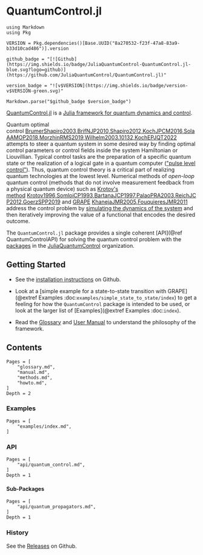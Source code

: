 # QuantumControl.jl

```@eval
using Markdown
using Pkg

VERSION = Pkg.dependencies()[Base.UUID("8a270532-f23f-47a8-83a9-b33d10cad486")].version

github_badge = "[![Github](https://img.shields.io/badge/JuliaQuantumControl-QuantumControl.jl-blue.svg?logo=github)](https://github.com/JuliaQuantumControl/QuantumControl.jl)"

version_badge = "![v$VERSION](https://img.shields.io/badge/version-v$VERSION-green.svg)"

Markdown.parse("$github_badge $version_badge")
```

[QuantumControl.jl](https://github.com/JuliaQuantumControl/QuantumControl.jl) is a [Julia framework for quantum dynamics and control](https://github.com/JuliaQuantumControl).

Quantum optimal control [BrumerShapiro2003,BrifNJP2010,Shapiro2012,KochJPCM2016,SolaAAMOP2018,MorzhinRMS2019,Wilhelm2003.10132,KochEPJQT2022](@cite) attempts to steer a quantum system in some desired way by finding optimal control parameters or control fields inside the system Hamiltonian or Liouvillian. Typical control tasks are the preparation of a specific quantum state or the realization of a logical gate in a quantum computer (["pulse level control"](https://arxiv.org/abs/2004.06755)). Thus, quantum control theory is a critical part of realizing quantum technologies at the lowest level. Numerical methods of *open-loop* quantum control (methods that do not involve measurement feedback from a physical quantum device) such as [Krotov's method](https://github.com/JuliaQuantumControl/Krotov.jl) [Krotov1996,SomloiCP1993,BartanaJCP1997,PalaoPRA2003,ReichJCP2012,GoerzSPP2019](@cite) and [GRAPE](https://github.com/JuliaQuantumControl/GRAPE.jl) [KhanejaJMR2005,FouquieresJMR2011](@cite) address the control problem by [simulating the dynamics of the system](https://github.com/JuliaQuantumControl/QuantumPropagators.jl) and then iteratively improving the value of a functional that encodes the desired outcome.

The `QuantumControl.jl` package provides a single coherent [API](@ref QuantumControlAPI) for solving the quantum control problem with the [packages](https://github.com/JuliaQuantumControl#packages) in the [JuliaQuantumControl](https://github.com/JuliaQuantumControl) organization.


## Getting Started

* See the [installation instructions](https://github.com/JuliaQuantumControl/QuantumControl.jl#installation) on Github.

* Look at a [simple example for a state-to-state transition with GRAPE](@extref Examples :doc:`examples/simple_state_to_state/index`) to get a feeling for how the `QuantumControl` package is intended to be used, or look at the larger list of [Examples](@extref Examples :doc:`index`).

* Read the [Glossary](@ref) and [User Manual](@ref) to understand the philosophy of the framework.

## Contents

```@contents
Pages = [
    "glossary.md",
    "manual.md",
    "methods.md",
    "howto.md",
]
Depth = 2
```

### Examples

```@contents
Pages = [
    "examples/index.md",
]
```

### API

```@contents
Pages = [
    "api/quantum_control.md",
]
Depth = 1
```

#### Sub-Packages

```@contents
Pages = [
    "api/quantum_propagators.md",
]
Depth = 1
```

### History

See the [Releases](https://github.com/JuliaQuantumControl/QuantumControl.jl/releases) on Github.
